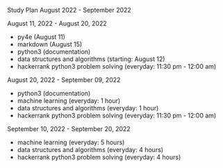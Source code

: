 Study Plan 
August 2022 - September 2022


August 11, 2022 - August 20, 2022

* py4e (August 11)
* markdown (August 15)
* python3 (documentation)
* data structures and algorithms (starting: August 12)
* hackerrank python3 problem solving (everyday: 11:30 pm - 12:00 am)



August 20, 2022 - September 09, 2022

* python3 (documentation)
* machine learning (everyday: 1 hour)
* data structures and algorithms (everyday: 1 hour)
* hackerrank python3 problem solving (everyday: 11:30 pm - 12:00 am)



September 10, 2022 - September 20, 2022

* machine learning (everyday: 5 hours)
* data structures and algorithms (everyday: 4 hours)
* hackerrank python3 problem solving (everyday: 4 hours)
